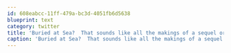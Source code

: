 ```yaml
---
id: 608eabcc-11ff-479a-bc3d-4051fb6d5638
blueprint: text
category: twitter
title: 'Buried at Sea?  That sounds like all the makings of a sequel or come-back #obl'
caption: 'Buried at Sea?  That sounds like all the makings of a sequel or come-back <span class="hashtag hashtag_local">#<a href="http://tweettemp.darylchymko.ca/?tag=obl">obl</a>'
---
```

